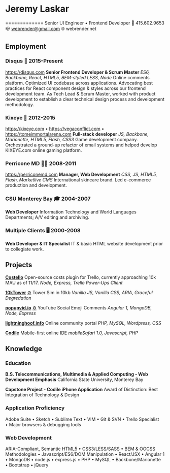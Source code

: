 # Jeremy Laskar
=============
Senior UI Engineer • Frontend Developer
📱 415.602.9653
📪 webrender@gmail.com
🌐 webrender.net

Employment
-----------
### Disqus 💬 2015-Present
https://disqus.com
__Senior Frontend Developer & Scrum Master__
_ES6, Backbone, React, HTML5, BEM-styled LESS, Node_
Online comments platform. Optimized UI codebase across applications. Advocating best practices for React component design & styles across our frontend development team.  As Tech Lead & Scrum Master, worked with product development to establish a clear technical design process and development methodology.

### Kixeye 👾 2012-2015
https://kixeye.com • https://vegaconflict.com • https://tomeimmortalarena.com
__Full-stack developer__
_JS, Backbone, Marionette, HTML5, Flash, CSS3_
Game development company. Orchestrated a ground-up refactor of email systems and helped develop KIXEYE.com online gaming platform.

### Perricone MD 💁‍♀️ 2008-2011  
https://perriconemd.com
__Manager, Web Development__
_CSS, JS, HTML5, Flash, Marketlive CMS_
International skincare brand. Led e-commerce production and development.

### CSU Monterey Bay 🎓 2004-2007  
__Web Developer__
Information Technology and World Languages Departments; A/V editing and archiving.

### Multiple Clients 🖥 2000-2008  
__Web Developer & IT Specialist__
IT & basic HTML website development prior to collegiate work.

Projects
--------
__[Costello](https://info.trello.com/power-ups/costello)__
Open-source costs plugin for Trello, currently approaching 10k MAU as of 11/17.
_Node, Express, Trello Power-Ups Client_

__[10kTower](https://10ktower.webrender.net)__ [⚙️](https://github.com/webrender/10ktower)
Tower Sim in 10kb
_Vanilla JS, Vanilla CSS, ARIA, Graceful Degredation_

__[popupvid.io](https://popupvid.io)__ [⚙️](https://github.com/webrender/popupvid.io)
YouTube Social Emoji Comments
_Angular 1, MongoDB, Node, Express_

__[lightninghoof.info](https://webrender.github.io/2011/01/01/wow-community-websites-source-code-available-upon.html)__
Online community portal
_PHP, MySQL, Wordpress, CSS_

__[Codile](https://webrender.github.io/2008/07/01/codile-mobile-ide-source-code-available-upon.html)__
Mobile-first online IDE
_mobileSafari 1.0, Javascript, PHP_

Knowledge
---------
### Education
__B.S. Telecommunications, Multimedia & Applied Computing - Web Development Emphasis__
California State University, Monterey Bay

__Capstone Project - Codile iPhone Application__
Award of Distinction: Best Integration of Technology & Design

### Application Proficiency
Adobe Suite • Sketch • Sublime Text • VIM • Git & SVN • Trello Specialist • Major browsers & debugging tools

### Web Development
ARIA-Compliant, Semantic HTML5 • CSS3/LESS/SASS • BEM & OOCSS Methodologies • Javascript/ES6/DOM Manipulation • React/JSX • Angular 1 • MongoDB • node.js • express.js • PHP • MySQL • Backbone/Marionette • Bootstrap • jQuery
